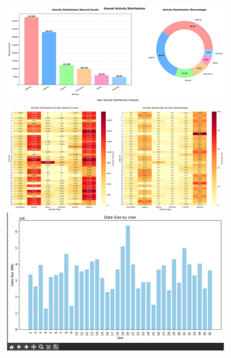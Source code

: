 ![overall_activity_distribution png](./overall_activity_distribution.png)
![user_activity_distribution png](./user_activity_distribution.png)
![result png](./result.png)